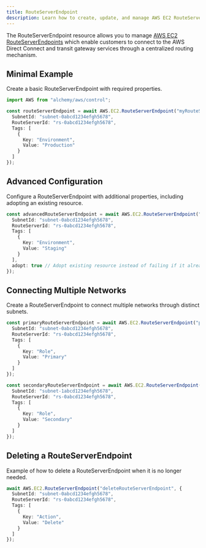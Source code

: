 ```yaml
---
title: RouteServerEndpoint
description: Learn how to create, update, and manage AWS EC2 RouteServerEndpoints using Alchemy Cloud Control.
---
```



The RouteServerEndpoint resource allows you to manage [AWS EC2 RouteServerEndpoints](https://docs.aws.amazon.com/ec2/latest/userguide/) which enable customers to connect to the AWS Direct Connect and transit gateway services through a centralized routing mechanism.

## Minimal Example

Create a basic RouteServerEndpoint with required properties.

```ts
import AWS from "alchemy/aws/control";

const routeServerEndpoint = await AWS.EC2.RouteServerEndpoint("myRouteServerEndpoint", {
  SubnetId: "subnet-0abcd1234efgh5678",
  RouteServerId: "rs-0abcd1234efgh5678",
  Tags: [
    {
      Key: "Environment",
      Value: "Production"
    }
  ]
});
```

## Advanced Configuration

Configure a RouteServerEndpoint with additional properties, including adopting an existing resource.

```ts
const advancedRouteServerEndpoint = await AWS.EC2.RouteServerEndpoint("advancedRouteServerEndpoint", {
  SubnetId: "subnet-0abcd1234efgh5678",
  RouteServerId: "rs-0abcd1234efgh5678",
  Tags: [
    {
      Key: "Environment",
      Value: "Staging"
    }
  ],
  adopt: true // Adopt existing resource instead of failing if it already exists
});
```

## Connecting Multiple Networks

Create a RouteServerEndpoint to connect multiple networks through distinct subnets.

```ts
const primaryRouteServerEndpoint = await AWS.EC2.RouteServerEndpoint("primaryRouteServerEndpoint", {
  SubnetId: "subnet-0abcd1234efgh5678",
  RouteServerId: "rs-0abcd1234efgh5678",
  Tags: [
    {
      Key: "Role",
      Value: "Primary"
    }
  ]
});

const secondaryRouteServerEndpoint = await AWS.EC2.RouteServerEndpoint("secondaryRouteServerEndpoint", {
  SubnetId: "subnet-1abcd1234efgh5678",
  RouteServerId: "rs-0abcd1234efgh5678",
  Tags: [
    {
      Key: "Role",
      Value: "Secondary"
    }
  ]
});
```

## Deleting a RouteServerEndpoint

Example of how to delete a RouteServerEndpoint when it is no longer needed.

```ts
await AWS.EC2.RouteServerEndpoint("deleteRouteServerEndpoint", {
  SubnetId: "subnet-0abcd1234efgh5678",
  RouteServerId: "rs-0abcd1234efgh5678",
  Tags: [
    {
      Key: "Action",
      Value: "Delete"
    }
  ]
});
```
